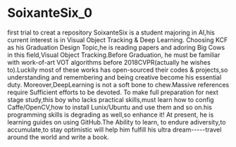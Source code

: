 # SoixanteSix_0
first trial to creat a repository
SoixanteSix is a student majoring in AI,his current interest is in Visual Object Tracking & Deep Learning.
Choosing KCF as his Graduation Design Topic,he is reading papers and adoring Big Cows in this field,Visual Object Tracking.Before Graduation, he must be familiar with work-of-art VOT algorithms before 2018CVPR(actually he wishes to).Luckily most of these works has open-sourced their codes & projects,so understanding and remembering and being creative become his essential duty.
Moreover,DeepLearning is not a soft bone to chew.Massive references require Sufficient efforts to be devoted.
To make full preparation for next stage study,this boy who lacks practical skills,must learn how to config Caffe/OpenCV,how to install Lunix/Ubuntu and use them and so on.his programming skills is degrading as well,so enhance it!
At present, he is learning guides on using GitHub.The Ability  to  learn, to endure adiversity,to accumulate,to stay optimistic will help him fulfill his ultra dream-----travel around the world and write a book. 
